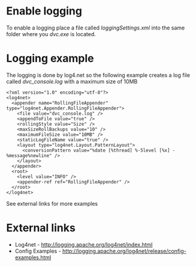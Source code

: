 # Enable logging #

To enable a logging place a file called _loggingSettings.xml_ into the same folder where you _dvc.exe_ is located.

# Logging example #

The logging is done by log4.net so the following example creates a log file called _dvc\_console.log_ with a maximum size of 10MB

```
<?xml version="1.0" encoding="utf-8"?>
<log4net>
  <appender name="RollingFileAppender" type="log4net.Appender.RollingFileAppender">
    <file value="dvc_console.log" />
    <appendToFile value="true" />
    <rollingStyle value="Size" />
    <maxSizeRollBackups value="10" />
    <maximumFileSize value="10MB" />
    <staticLogFileName value="true" />
    <layout type="log4net.Layout.PatternLayout">
      <conversionPattern value="%date [%thread] %-5level [%x] - %message%newline" />
    </layout>
  </appender>
  <root>
    <level value="INFO" />
    <appender-ref ref="RollingFileAppender" />
  </root>
</log4net>
```

See external links for more examples


# External links #

  * Log4net - http://logging.apache.org/log4net/index.html
  * Config Examples - http://logging.apache.org/log4net/release/config-examples.html